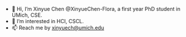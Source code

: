 - 👋 Hi, I’m Xinyue Chen @XinyueChen-Flora, a first year PhD student in UMich, CSE.
- 👀 I’m interested in HCI, CSCL.
- 📫 Reach me by xinyuech@umich.edu

<!---
XinyueChen-Flora/XinyueChen-Flora is a ✨ special ✨ repository because its `README.md` (this file) appears on your GitHub profile.
You can click the Preview link to take a look at your changes.
--->
